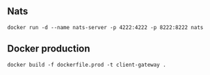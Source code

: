 ## Nats
```
docker run -d --name nats-server -p 4222:4222 -p 8222:8222 nats
```

## Docker production
```
docker build -f dockerfile.prod -t client-gateway .
```